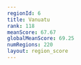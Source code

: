 ```yaml
---
regionId: 6
title: Vanuatu
rank: 118
meanScore: 67.67
globalMeanScore: 69.25
numRegions: 220
layout: region_score
---
```

